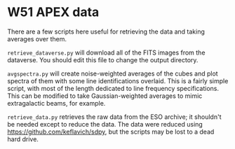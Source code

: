 W51 APEX data
=============

There are a few scripts here useful for retrieving the data and taking averages over them.

`retrieve_dataverse.py` will download all of the FITS images from the dataverse.  You should edit this file to change the output directory.


`avgspectra.py` will create noise-weighted averages of the cubes and plot
spectra of them with some line identifications overlaid.  This is a fairly
simple script, with most of the length dedicated to line frequency
specifications.  This can be modified to take Gaussian-weighted averages
to mimic extragalactic beams, for example.


`retrieve_data.py` retrieves the raw data from the ESO archive; it shouldn't be
needed except to reduce the data.  The data were reduced using
https://github.com/keflavich/sdpy, but the scripts may be lost to a dead hard
drive.
